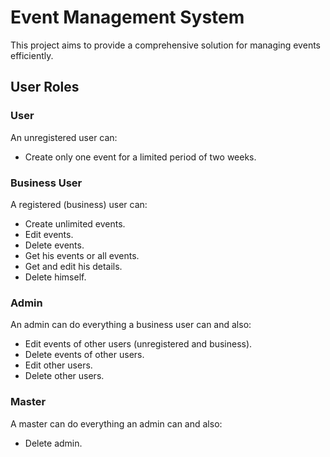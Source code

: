 # Event Management System

This project aims to provide a comprehensive solution for managing events efficiently.

## User Roles

### User
An unregistered user can:
- Create only one event for a limited period of two weeks.

### Business User
A registered (business) user can:
- Create unlimited events.
- Edit events.
- Delete events.
- Get his events or all events.
- Get and edit his details.
- Delete himself.

### Admin
An admin can do everything a business user can and also:
- Edit events of other users (unregistered and business).
- Delete events of other users.
- Edit other users.
- Delete other users.

### Master
A master can do everything an admin can and also:
- Delete admin.
